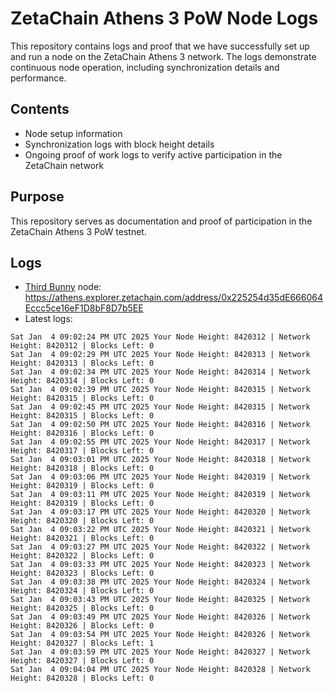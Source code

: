 # ZetaChain Athens 3 PoW Node Logs
This repository contains logs and proof that we have successfully set up and run a node on the ZetaChain Athens 3 network. The logs demonstrate continuous node operation, including synchronization details and performance.

## Contents
- Node setup information
- Synchronization logs with block height details
- Ongoing proof of work logs to verify active participation in the ZetaChain network

## Purpose
This repository serves as documentation and proof of participation in the ZetaChain Athens 3 PoW testnet.

## Logs

- [Third Bunny](https://thirdbunny.xyz/) node: https://athens.explorer.zetachain.com/address/0x225254d35dE666064Eccc5ce16eF1D8bF8D7b5EE
- Latest logs:
```
Sat Jan  4 09:02:24 PM UTC 2025 Your Node Height: 8420312 | Network Height: 8420312 | Blocks Left: 0
Sat Jan  4 09:02:29 PM UTC 2025 Your Node Height: 8420313 | Network Height: 8420313 | Blocks Left: 0
Sat Jan  4 09:02:34 PM UTC 2025 Your Node Height: 8420314 | Network Height: 8420314 | Blocks Left: 0
Sat Jan  4 09:02:39 PM UTC 2025 Your Node Height: 8420315 | Network Height: 8420315 | Blocks Left: 0
Sat Jan  4 09:02:45 PM UTC 2025 Your Node Height: 8420315 | Network Height: 8420315 | Blocks Left: 0
Sat Jan  4 09:02:50 PM UTC 2025 Your Node Height: 8420316 | Network Height: 8420316 | Blocks Left: 0
Sat Jan  4 09:02:55 PM UTC 2025 Your Node Height: 8420317 | Network Height: 8420317 | Blocks Left: 0
Sat Jan  4 09:03:01 PM UTC 2025 Your Node Height: 8420318 | Network Height: 8420318 | Blocks Left: 0
Sat Jan  4 09:03:06 PM UTC 2025 Your Node Height: 8420319 | Network Height: 8420319 | Blocks Left: 0
Sat Jan  4 09:03:11 PM UTC 2025 Your Node Height: 8420319 | Network Height: 8420319 | Blocks Left: 0
Sat Jan  4 09:03:17 PM UTC 2025 Your Node Height: 8420320 | Network Height: 8420320 | Blocks Left: 0
Sat Jan  4 09:03:22 PM UTC 2025 Your Node Height: 8420321 | Network Height: 8420321 | Blocks Left: 0
Sat Jan  4 09:03:27 PM UTC 2025 Your Node Height: 8420322 | Network Height: 8420322 | Blocks Left: 0
Sat Jan  4 09:03:33 PM UTC 2025 Your Node Height: 8420323 | Network Height: 8420323 | Blocks Left: 0
Sat Jan  4 09:03:38 PM UTC 2025 Your Node Height: 8420324 | Network Height: 8420324 | Blocks Left: 0
Sat Jan  4 09:03:43 PM UTC 2025 Your Node Height: 8420325 | Network Height: 8420325 | Blocks Left: 0
Sat Jan  4 09:03:49 PM UTC 2025 Your Node Height: 8420326 | Network Height: 8420326 | Blocks Left: 0
Sat Jan  4 09:03:54 PM UTC 2025 Your Node Height: 8420326 | Network Height: 8420327 | Blocks Left: 1
Sat Jan  4 09:03:59 PM UTC 2025 Your Node Height: 8420327 | Network Height: 8420327 | Blocks Left: 0
Sat Jan  4 09:04:04 PM UTC 2025 Your Node Height: 8420328 | Network Height: 8420328 | Blocks Left: 0
```

